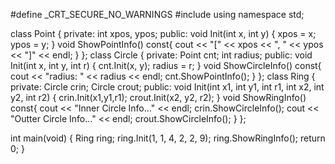 #define _CRT_SECURE_NO_WARNINGS
#include <iostream>
using namespace std;

class Point {
private:
	int xpos, ypos;
public:
	void Init(int x, int y) {
		xpos = x;
		ypos = y;
	}
	void ShowPointInfo() const{
		cout << "[" << xpos << ", " << ypos << "]" << endl;
	}
};
class Circle {
private:
	Point cnt;
	int radius;
public:
	void Init(int x, int y, int r) {
		cnt.Init(x, y);
		radius = r;
	}
	void ShowCircleInfo() const{
		cout << "radius: " << radius << endl;
		cnt.ShowPointInfo();
	}
};
class Ring {
private:
	Circle crin;
	Circle crout;
public:
	void Init(int x1, int y1, int r1, int x2, int y2, int r2) {
		crin.Init(x1,y1,r1);
		crout.Init(x2, y2, r2);
	}
	void ShowRingInfo() const{
		cout << "Inner Circle Info..." << endl;
		crin.ShowCircleInfo();
		cout << "Outter Circle Info..." << endl;
		crout.ShowCircleInfo();
	}
};

int main(void) {
	Ring ring;
	ring.Init(1, 1, 4, 2, 2, 9);
	ring.ShowRingInfo();
	return 0;
}